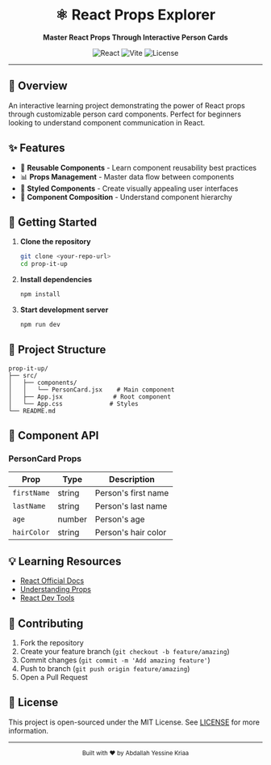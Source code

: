 <div align="center">
  <h1>⚛️ React Props Explorer</h1>
  <p><strong>Master React Props Through Interactive Person Cards</strong></p>

  ![React](https://img.shields.io/badge/React-18-blue?logo=react)
  ![Vite](https://img.shields.io/badge/Vite-Latest-646CFF?logo=vite)
  ![License](https://img.shields.io/badge/License-MIT-green)
</div>

---

## 🎯 Overview

An interactive learning project demonstrating the power of React props through customizable person card components. Perfect for beginners looking to understand component communication in React.

## ✨ Features

- 🔄 **Reusable Components** - Learn component reusability best practices
- 📊 **Props Management** - Master data flow between components
- 🎨 **Styled Components** - Create visually appealing user interfaces
- 🧩 **Component Composition** - Understand component hierarchy

## 🚀 Getting Started

1. **Clone the repository**
   ```bash
   git clone <your-repo-url>
   cd prop-it-up
   ```

2. **Install dependencies**
   ```bash
   npm install
   ```

3. **Start development server**
   ```bash
   npm run dev
   ```

## 📁 Project Structure

```
prop-it-up/
├── src/
│   ├── components/
│   │   └── PersonCard.jsx    # Main component
│   ├── App.jsx              # Root component
│   └── App.css             # Styles
└── README.md
```

## 🔧 Component API

### PersonCard Props

| Prop | Type | Description |
|------|------|-------------|
| `firstName` | string | Person's first name |
| `lastName` | string | Person's last name |
| `age` | number | Person's age |
| `hairColor` | string | Person's hair color |

## 💡 Learning Resources

- [React Official Docs](https://reactjs.org/docs/getting-started.html)
- [Understanding Props](https://reactjs.org/docs/components-and-props.html)
- [React Dev Tools](https://chrome.google.com/webstore/detail/react-developer-tools)

## 🤝 Contributing

1. Fork the repository
2. Create your feature branch (`git checkout -b feature/amazing`)
3. Commit changes (`git commit -m 'Add amazing feature'`)
4. Push to branch (`git push origin feature/amazing`)
5. Open a Pull Request

## 📝 License

This project is open-sourced under the MIT License. See [LICENSE](LICENSE) for more information.

---

<div align="center">
  <sub>Built with ❤️ by Abdallah Yessine Kriaa</sub>
</div>